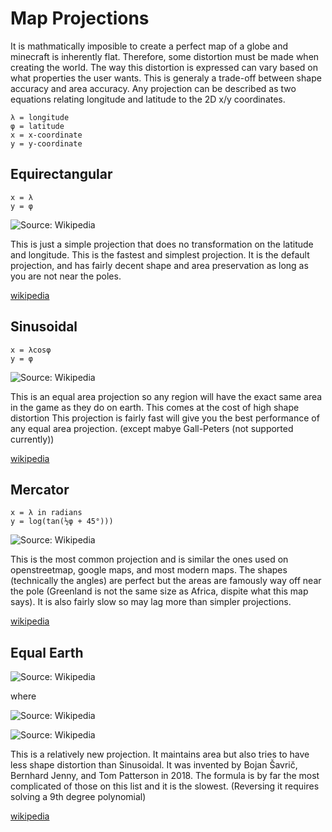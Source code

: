 # Map Projections

It is mathmatically imposible to create a perfect map of a globe and minecraft is inherently flat. Therefore, some distortion must be made when creating the world. The way this distortion is expressed can vary based on what properties the user wants. This is generaly a trade-off between shape accuracy and area accuracy. Any projection can be described as two equations relating longitude and latitude to the 2D x/y coordinates.

```
λ = longitude
φ = latitude
x = x-coordinate
y = y-coordinate
```

## Equirectangular
```
x = λ
y = φ
```

![Source: Wikipedia](https://upload.wikimedia.org/wikipedia/commons/8/83/Equirectangular_projection_SW.jpg)

This is just a simple projection that does no transformation on the latitude and longitude. This is the fastest and simplest projection. It is the default projection, and has fairly decent shape and area preservation as long as you are not near the poles.

[wikipedia](https://en.wikipedia.org/wiki/Equirectangular_projection)

## Sinusoidal
```
x = λcosφ
y = φ
```

![Source: Wikipedia](https://upload.wikimedia.org/wikipedia/commons/b/b9/Sinusoidal_projection_SW.jpg)

This is an equal area projection so any region will have the exact same area in the game as they do on earth. This comes at the cost of high shape distortion This projection is fairly fast will give you the best performance of any equal area projection. (except mabye Gall-Peters (not supported currently))

[wikipedia](https://en.wikipedia.org/wiki/Sinusoidal_projection)

## Mercator
```
x = λ in radians
y = log(tan(½φ + 45°)))
```

![Source: Wikipedia](https://upload.wikimedia.org/wikipedia/commons/7/73/Mercator_projection_Square.JPG)

This is the most common projection and is similar the ones used on openstreetmap, google maps, and most modern maps. The shapes (technically the angles) are perfect but the areas are famously way off near the pole (Greenland is not the same size as Africa, dispite what this map says). It is also fairly slow so may lag more than simpler projections.

[wikipedia](https://en.wikipedia.org/wiki/Mercator_projection)

## Equal Earth
![Source: Wikipedia](https://wikimedia.org/api/rest_v1/media/math/render/svg/9d39c578b7c78436d1b7a33608ab7436ecc5e9dd)

where

![Source: Wikipedia](https://wikimedia.org/api/rest_v1/media/math/render/svg/e1be68e5b603219a58709c9a42e6995d060969b7)

![Source: Wikipedia](https://upload.wikimedia.org/wikipedia/commons/6/61/Equal_Earth_projection_SW.jpg)

This is a relatively new projection. It maintains area but also tries to have less shape distortion than Sinusoidal. It was invented by Bojan Šavrič, Bernhard Jenny, and Tom Patterson in 2018. The formula is by far the most complicated of those on this list and it is the slowest. (Reversing it requires solving a 9th degree polynomial)

[wikipedia](https://en.wikipedia.org/wiki/Equal_Earth_projection)
